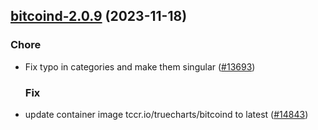 

## [bitcoind-2.0.9](https://github.com/truecharts/charts/compare/bitcoind-3.0.0...bitcoind-2.0.9) (2023-11-18)

### Chore

- Fix typo in categories and make them singular ([#13693](https://github.com/truecharts/charts/issues/13693))
  
  ### Fix

- update container image tccr.io/truecharts/bitcoind to latest ([#14843](https://github.com/truecharts/charts/issues/14843))
  
  